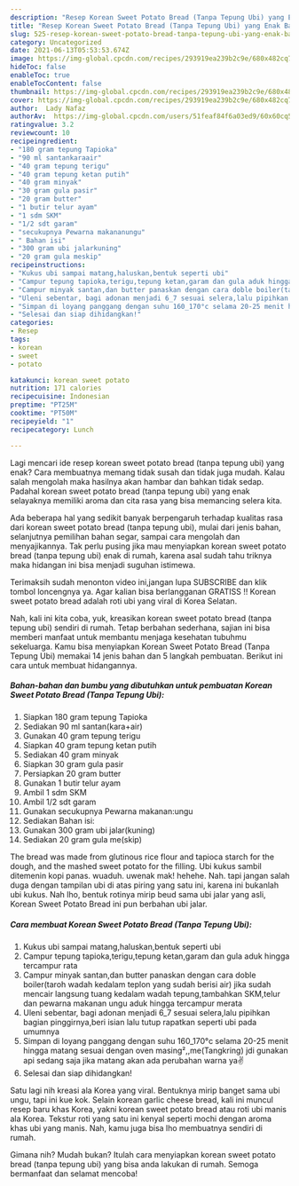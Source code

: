 ```yaml
---
description: "Resep Korean Sweet Potato Bread (Tanpa Tepung Ubi) yang Enak Banget"
title: "Resep Korean Sweet Potato Bread (Tanpa Tepung Ubi) yang Enak Banget"
slug: 525-resep-korean-sweet-potato-bread-tanpa-tepung-ubi-yang-enak-banget
category: Uncategorized
date: 2021-06-13T05:53:53.674Z
image: https://img-global.cpcdn.com/recipes/293919ea239b2c9e/680x482cq70/korean-sweet-potato-bread-tanpa-tepung-ubi-foto-resep-utama.jpg
hideToc: false
enableToc: true
enableTocContent: false
thumbnail: https://img-global.cpcdn.com/recipes/293919ea239b2c9e/680x482cq70/korean-sweet-potato-bread-tanpa-tepung-ubi-foto-resep-utama.jpg
cover: https://img-global.cpcdn.com/recipes/293919ea239b2c9e/680x482cq70/korean-sweet-potato-bread-tanpa-tepung-ubi-foto-resep-utama.jpg
author:  Lady Nafaz
authorAv:  https://img-global.cpcdn.com/users/51feaf84f6a03ed9/60x60cq50/avatar.jpg
ratingvalue: 3.2
reviewcount: 10
recipeingredient:
- "180 gram tepung Tapioka"
- "90 ml santankaraair"
- "40 gram tepung terigu"
- "40 gram tepung ketan putih"
- "40 gram minyak"
- "30 gram gula pasir"
- "20 gram butter"
- "1 butir telur ayam"
- "1 sdm SKM"
- "1/2 sdt garam"
- "secukupnya Pewarna makananungu"
- " Bahan isi"
- "300 gram ubi jalarkuning"
- "20 gram gula meskip"
recipeinstructions:
- "Kukus ubi sampai matang,haluskan,bentuk seperti ubi"
- "Campur tepung tapioka,terigu,tepung ketan,garam dan gula aduk hingga tercampur rata"
- "Campur minyak santan,dan butter panaskan dengan cara doble boiler(taroh wadah kedalam teplon yang sudah berisi air) jika sudah mencair langsung tuang kedalam wadah tepung,tambahkan SKM,telur dan pewarna makanan ungu aduk hingga tercampur merata"
- "Uleni sebentar, bagi adonan menjadi 6_7 sesuai selera,lalu pipihkan bagian pinggirnya,beri isian lalu tutup rapatkan seperti ubi pada umumnya"
- "Simpan di loyang panggang dengan suhu 160_170°c selama 20-25 menit hingga matang sesuai dengan oven masing²,,me(Tangkring) jdi gunakan api sedang saja jika matang akan ada perubahan warna ya✌️"
- "Selesai dan siap dihidangkan!"
categories:
- Resep
tags:
- korean
- sweet
- potato

katakunci: korean sweet potato 
nutrition: 171 calories
recipecuisine: Indonesian
preptime: "PT25M"
cooktime: "PT50M"
recipeyield: "1"
recipecategory: Lunch

---
```



Lagi mencari ide resep korean sweet potato bread (tanpa tepung ubi) yang enak? Cara membuatnya memang tidak susah dan tidak juga mudah. Kalau salah mengolah maka hasilnya akan hambar dan bahkan tidak sedap. Padahal korean sweet potato bread (tanpa tepung ubi) yang enak selayaknya memiliki aroma dan cita rasa yang bisa memancing selera kita.


Ada beberapa hal yang sedikit banyak berpengaruh terhadap kualitas rasa dari korean sweet potato bread (tanpa tepung ubi), mulai dari jenis bahan, selanjutnya pemilihan bahan segar, sampai cara mengolah dan menyajikannya. Tak perlu pusing jika mau menyiapkan korean sweet potato bread (tanpa tepung ubi) enak di rumah, karena asal sudah tahu triknya maka hidangan ini bisa menjadi suguhan istimewa.

Terimaksih sudah menonton video ini,jangan lupa SUBSCRIBE dan klik tombol loncengnya ya. Agar kalian bisa berlangganan GRATISS !! Korean sweet potato bread adalah roti ubi yang viral di Korea Selatan.


Nah, kali ini kita coba, yuk, kreasikan korean sweet potato bread (tanpa tepung ubi) sendiri di rumah. Tetap berbahan sederhana, sajian ini bisa memberi manfaat untuk membantu menjaga kesehatan tubuhmu sekeluarga. Kamu bisa menyiapkan Korean Sweet Potato Bread (Tanpa Tepung Ubi) memakai 14 jenis bahan dan 5 langkah pembuatan. Berikut ini cara untuk membuat hidangannya.

<!--inarticleads1-->

##### Bahan-bahan dan bumbu yang dibutuhkan untuk pembuatan Korean Sweet Potato Bread (Tanpa Tepung Ubi):

1. Siapkan 180 gram tepung Tapioka
1. Sediakan 90 ml santan(kara+air)
1. Gunakan 40 gram tepung terigu
1. Siapkan 40 gram tepung ketan putih
1. Sediakan 40 gram minyak
1. Siapkan 30 gram gula pasir
1. Persiapkan 20 gram butter
1. Gunakan 1 butir telur ayam
1. Ambil 1 sdm SKM
1. Ambil 1/2 sdt garam
1. Gunakan secukupnya Pewarna makanan:ungu
1. Sediakan  Bahan isi:
1. Gunakan 300 gram ubi jalar(kuning)
1. Sediakan 20 gram gula me(skip)


The bread was made from glutinous rice flour and tapioca starch for the dough, and the mashed sweet potato for the filling. Ubi kukus sambil ditemenin kopi panas. wuaduh. uwenak mak! hehehe. Nah. tapi jangan salah duga dengan tampilan ubi di atas piring yang satu ini, karena ini bukanlah ubi kukus. Nah lho, bentuk rotinya mirip beud sama ubi jalar yang asli, Korean Sweet Potato Bread ini pun berbahan ubi jalar. 

<!--inarticleads2-->

##### Cara membuat Korean Sweet Potato Bread (Tanpa Tepung Ubi):

1. Kukus ubi sampai matang,haluskan,bentuk seperti ubi
1. Campur tepung tapioka,terigu,tepung ketan,garam dan gula aduk hingga tercampur rata
1. Campur minyak santan,dan butter panaskan dengan cara doble boiler(taroh wadah kedalam teplon yang sudah berisi air) jika sudah mencair langsung tuang kedalam wadah tepung,tambahkan SKM,telur dan pewarna makanan ungu aduk hingga tercampur merata
1. Uleni sebentar, bagi adonan menjadi 6_7 sesuai selera,lalu pipihkan bagian pinggirnya,beri isian lalu tutup rapatkan seperti ubi pada umumnya
1. Simpan di loyang panggang dengan suhu 160_170°c selama 20-25 menit hingga matang sesuai dengan oven masing²,,me(Tangkring) jdi gunakan api sedang saja jika matang akan ada perubahan warna ya✌️
1. Selesai dan siap dihidangkan!

Satu lagi nih kreasi ala Korea yang viral. Bentuknya mirip banget sama ubi ungu, tapi ini kue kok. Selain korean garlic cheese bread, kali ini muncul resep baru khas Korea, yakni korean sweet potato bread atau roti ubi manis ala Korea. Tekstur roti yang satu ini kenyal seperti mochi dengan aroma khas ubi yang manis. Nah, kamu juga bisa lho membuatnya sendiri di rumah. 

Gimana nih? Mudah bukan? Itulah cara menyiapkan korean sweet potato bread (tanpa tepung ubi) yang bisa anda lakukan di rumah. Semoga bermanfaat dan selamat mencoba!
